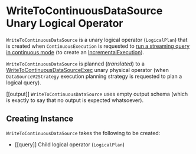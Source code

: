 # WriteToContinuousDataSource Unary Logical Operator

`WriteToContinuousDataSource` is a unary logical operator (`LogicalPlan`) that is created when `ContinuousExecution` is requested to [run a streaming query in continuous mode](../continuous-execution/ContinuousExecution.md#runContinuous) (to create an [IncrementalExecution](../IncrementalExecution.md)).

`WriteToContinuousDataSource` is planned (_translated_) to a [WriteToContinuousDataSourceExec](../physical-operators/WriteToContinuousDataSourceExec.md) unary physical operator (when `DataSourceV2Strategy` execution planning strategy is requested to plan a logical query).

[[output]]
`WriteToContinuousDataSource` uses empty output schema (which is exactly to say that no output is expected whatsoever).

## Creating Instance

`WriteToContinuousDataSource` takes the following to be created:

* [[query]] Child logical operator (`LogicalPlan`)
